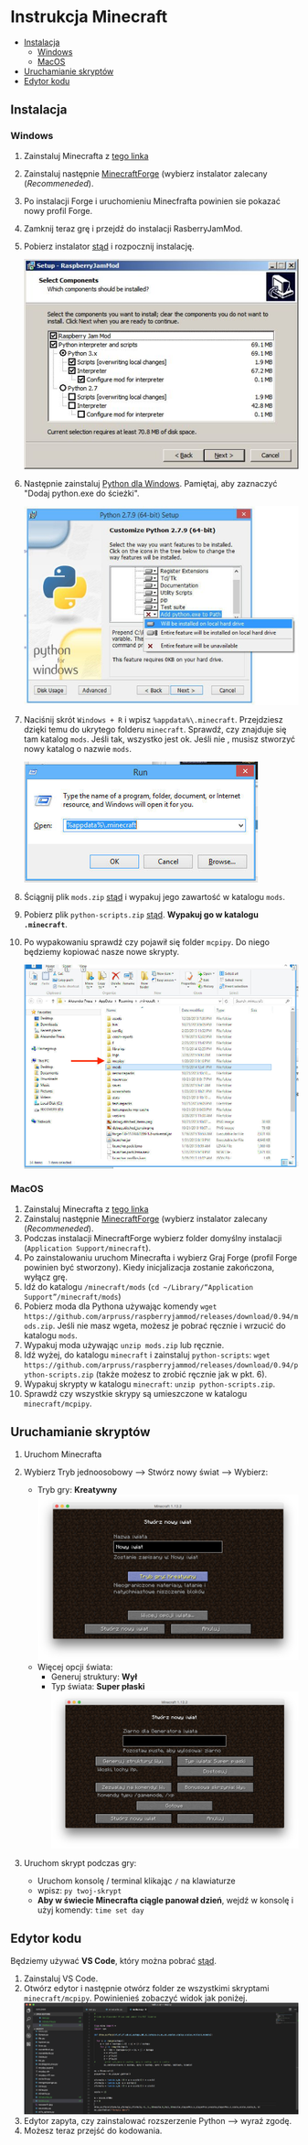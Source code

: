
# Instrukcja Minecraft

* [Instalacja](#instalacja)
	* [Windows](#windows)
	* [MacOS](#macos)
* [Uruchamianie skryptów](#uruchamianie-skryptów)
* [Edytor kodu](#edytor-kodu)


## Instalacja

### Windows

1. Zainstaluj Minecrafta z [tego linka](https://minecraft.net/pl-pl/download/)
2. Zainstaluj następnie [MinecraftForge](https://files.minecraftforge.net/) (wybierz instalator zalecany (*Recommeneded*).
3. Po instalacji Forge i uruchomieniu Minecfrafta powinien sie pokazać nowy profil Forge.
4. Zamknij teraz grę i przejdź do instalacji RasberryJamMod.
5. Pobierz instalator [stąd](https://github.com/arpruss/raspberryjammod/releases/download/0.94/RaspberryJamMod-Installer.exe) i rozpocznij instalację.

	![](img/rasberry-jam-mod-installer.jpg)

6. Następnie zainstaluj [Python dla Windows](https://www.python.org/downloads/release/python-365/). Pamiętaj, aby zaznaczyć "Dodaj python.exe do ścieżki".

	![](img/python-installer.jpg)

7. Naciśnij skrót `Windows + R` i wpisz `%appdata%\.minecraft`. Przejdziesz dzięki temu do ukrytego folderu `minecraft`. Sprawdź, czy znajduje się tam katalog `mods`. Jeśli tak, wszystko jest ok. Jeśli nie , musisz stworzyć nowy katalog o nazwie `mods`.

	![](img/appdata.jpg)

8. Ściągnij plik `mods.zip` [stąd](https://github.com/arpruss/raspberryjammod/releases/download/0.94/mods.zip) i wypakuj jego zawartość w katalogu `mods`.
9. Pobierz plik `python-scripts.zip` [stąd](https://github.com/arpruss/raspberryjammod/releases/download/0.94/python-scripts.zip). **Wypakuj go w katalogu `.minecraft`**.
10. Po wypakowaniu sprawdź czy pojawił się folder `mcpipy`. Do niego będziemy kopiować nasze nowe skrypty.

	![](img/mods-mcpipy.jpg)

### MacOS

1. Zainstaluj Minecrafta z [tego linka](https://minecraft.net/pl-pl/download/)
2. Zainstaluj następnie [MinecraftForge](https://files.minecraftforge.net/) (wybierz instalator zalecany (*Recommeneded*).
3. Podczas instalacji MinecraftForge wybierz folder domyślny instalacji (`Application Support/minecraft`).
4. Po zainstalowaniu uruchom Minecrafta i wybierz Graj Forge (profil Forge powinien być stworzony). Kiedy inicjalizacja zostanie zakończona, wyłącz grę.
5. Idź do katalogu `/minecraft/mods` (`cd ~/Library/“Application Support”/minecraft/mods`)
6. Pobierz moda dla Pythona używając komendy `wget https://github.com/arpruss/raspberryjammod/releases/download/0.94/mods.zip`. Jeśli nie masz wgeta, możesz je pobrać ręcznie i wrzucić do katalogu `mods`.
7. Wypakuj moda używając `unzip mods.zip` lub ręcznie.
8. Idź wyżej, do katalogu `minecraft` i zainstaluj `python-scripts`: `wget https://github.com/arpruss/raspberryjammod/releases/download/0.94/python-scripts.zip` (także możesz to zrobić ręcznie jak w pkt. 6).
9. Wypakuj skrypty w katalogu `minecraft`: `unzip python-scripts.zip`.
10. Sprawdź czy wszystkie skrypy są umieszczone w katalogu `minecraft/mcpipy`.


## Uruchamianie skryptów

1. Uruchom Minecrafta
2. Wybierz Tryb jednoosobowy --> Stwórz nowy świat --> Wybierz:
	- Tryb gry: **Kreatywny**
	![](img/new-world-1.png)
	- Więcej opcji świata:
	    - Generuj struktury: **Wył**
	    - Typ świata: **Super płaski**
	![](img/new-world-2.png)

3. Uruchom skrypt podczas gry:
   - Uruchom konsolę / terminal klikając `/` na klawiaturze
   - wpisz: `py twoj-skrypt`
   - **Aby w świecie Minecrafta ciągle panował dzień**, wejdź w konsolę i użyj komendy: `time set day`


## Edytor kodu

Będziemy używać **VS Code**, który można pobrać [stąd](https://code.visualstudio.com/).

1. Zainstaluj VS Code.
2. Otwórz edytor i następnie otwórz folder ze wszystkimi skryptami `minecraft/mcpipy`. Powinienieś zobaczyć widok jak poniżej.
![](img/vscode.png)
3. Edytor zapyta, czy zainstalować rozszerzenie Python --> wyraź zgodę.
4. Możesz teraz przejść do kodowania.



